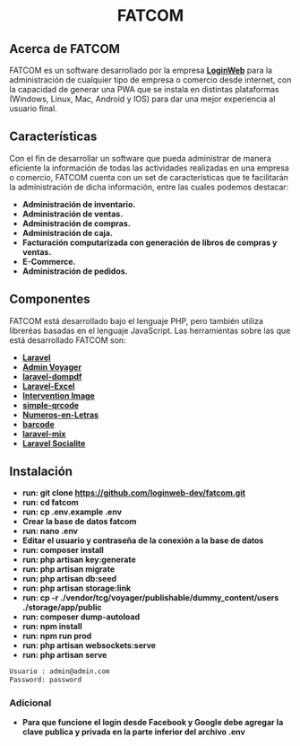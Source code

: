 <h1 align="center">FATCOM</h1>

## Acerca de FATCOM

FATCOM es un software desarrollado por la empresa **[LoginWeb](https://loginweb.net/)** para la administración de cualquier tipo de empresa o comercio desde internet, con la capacidad de generar una PWA que se instala en distintas plataformas (Windows, Linux, Mac, Android y IOS) para dar una mejor experiencia al usuario final.

## Características

Con el fin de desarrollar un software que pueda administrar de manera eficiente la información de todas las actividades realizadas en una empresa o comercio, FATCOM cuenta con un set de características que te facilitarán la administración de dicha información, entre las cuales podemos destacar:

- **Administración de inventario.**
- **Administración de ventas.**
- **Administración de compras.**
- **Administración de caja.**
- **Facturación computarizada con generación de libros de compras y ventas.**
- **E-Commerce.**
- **Administración de pedidos.**


## Componentes

FATCOM está desarrollado bajo el lenguaje PHP, pero también utiliza libreréas basadas en el lenguaje JavaScript. Las herramientas sobre las que está desarrollado FATCOM son:

- **[Laravel](https://vehikl.com/)**
- **[Admin Voyager](https://tighten.co)**
- **[laravel-dompdf](https://github.com/barryvdh/laravel-dompdf)**
- **[Laravel-Excel](https://github.com/Maatwebsite/Laravel-Excel)**
- **[Intervention Image](http://image.intervention.io/)**
- **[simple-qrcode](https://github.com/SimpleSoftwareIO/simple-qrcode)**
- **[Numeros-en-Letras](https://github.com/villca/Numeros-en-Letras)**
- **[barcode](https://github.com/milon/barcode)**
- **[laravel-mix](https://laravel.com/docs/5.8/mix)**
- **[Laravel Socialite](https://laravel.com/docs/5.8/socialite)**


## Instalación

- **run: git clone https://github.com/loginweb-dev/fatcom.git**
- **run: cd fatcom**
- **run: cp .env.example .env**
- **Crear la base de datos fatcom**
- **run: nano .env**
- **Editar el usuario y contraseña de la conexión a la base de datos**
- **run: composer install**
- **run: php artisan key:generate**
- **run: php artisan migrate**
- **run: php artisan db:seed**
- **run: php artisan storage:link**
- **run: cp -r ./vendor/tcg/voyager/publishable/dummy_content/users ./storage/app/public**
- **run: composer dump-autoload**
- **run: npm install**
- **run: npm run prod**
- **run: php artisan websockets:serve**
- **run: php artisan serve**

```bash
Usuario : admin@admin.com
Password: password
```

### Adicional

- **Para que funcione el login desde Facebook y Google debe agregar la clave publica y privada en la parte inferior del archivo .env**